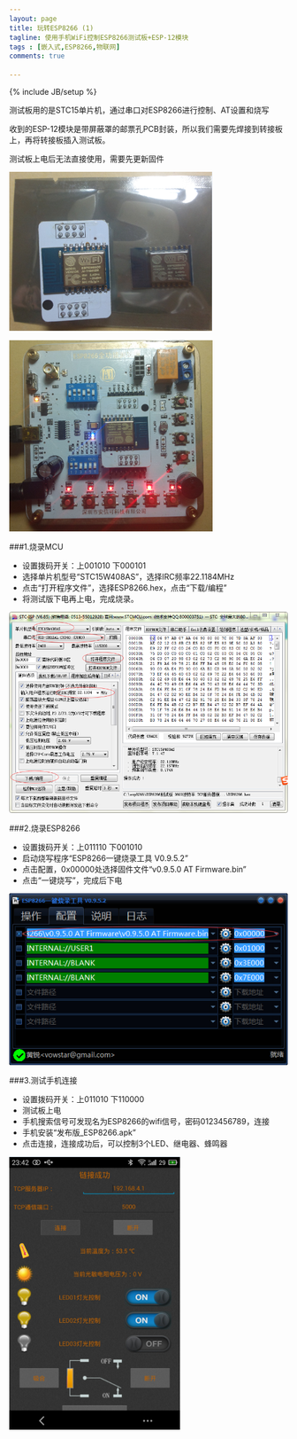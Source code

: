 ```yaml
---
layout: page
title: 玩转ESP8266 (1)
tagline: 使用手机WiFi控制ESP8266测试板+ESP-12模块
tags : [嵌入式,ESP8266,物联网]
comments: true

---
```

{% include JB/setup %}


测试板用的是STC15单片机，通过串口对ESP8266进行控制、AT设置和烧写

收到的ESP-12模块是带屏蔽罩的邮票孔PCB封装，所以我们需要先焊接到转接板上，再将转接板插入测试板。

测试板上电后无法直接使用，需要先更新固件
<!--summary-->
![hj-esp8266](https://github.com/kusix/kusix.github.com/raw/master/img/hj-esp8266.png)

![hj-esp8266](https://github.com/kusix/kusix.github.com/raw/master/img/zz-esp8266.png)

###1.烧录MCU

 - 设置拨码开关：上001010 下000101
 - 选择单片机型号“STC15W408AS”，选择IRC频率22.1184MHz
 - 点击“打开程序文件”，选择ESP8266.hex，点击“下载/编程”
 - 将测试版下电再上电，完成烧录。
 
![hj-esp8266](https://github.com/kusix/kusix.github.com/raw/master/img/sl-mcu-esp8266.png)

###2.烧录ESP8266
 - 设置拨码开关：上011110 下001010
 - 启动烧写程序“ESP8266一键烧录工具 V0.9.5.2”
 - 点击配置，0x00000处选择固件文件“v0.9.5.0 AT Firmware.bin”
 - 点击“一键烧写”，完成后下电
 
![hj-esp8266](https://github.com/kusix/kusix.github.com/raw/master/img/sl-esp8266.png)

###3.测试手机连接
 - 设置拨码开关：上011010 下110000
 - 测试板上电
 - 手机搜索信号可发现名为ESP8266的wifi信号，密码0123456789，连接
 - 手机安装“发布版_ESP8266.apk”
 - 点击连接，连接成功后，可以控制3个LED、继电器、蜂鸣器
 
![hj-esp8266](https://github.com/kusix/kusix.github.com/raw/master/img/apk-esp8266.png)